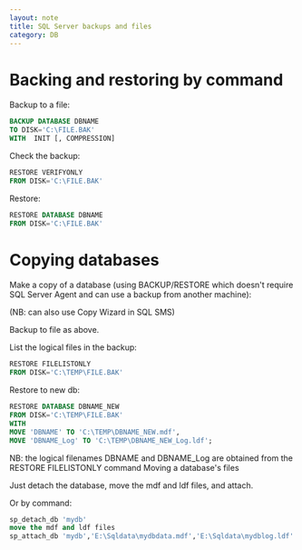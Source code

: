 ```yaml
---
layout: note
title: SQL Server backups and files
category: DB
---
```


# Backing and restoring by command
Backup to a file:
``` sql
BACKUP DATABASE DBNAME
TO DISK='C:\FILE.BAK'
WITH  INIT [, COMPRESSION]
```
Check the backup:
``` sql
RESTORE VERIFYONLY
FROM DISK='C:\FILE.BAK'
```
Restore:
``` sql
RESTORE DATABASE DBNAME
FROM DISK='C:\FILE.BAK'
```

# Copying databases
Make a copy of a database (using BACKUP/RESTORE which doesn't require SQL Server Agent and can use a backup from another machine):

(NB: can also use Copy Wizard in SQL SMS)

Backup to file as above.

List the logical files in the backup:
``` sql
RESTORE FILELISTONLY 
FROM DISK='C:\TEMP\FILE.BAK' 
```
Restore to new db:
``` sql
RESTORE DATABASE DBNAME_NEW 
FROM DISK='C:\TEMP\FILE.BAK' 
WITH 
MOVE 'DBNAME' TO 'C:\TEMP\DBNAME_NEW.mdf',           
MOVE 'DBNAME_Log' TO 'C:\TEMP\DBNAME_NEW_Log.ldf';    
```
NB: the logical filenames DBNAME and DBNAME_Log are obtained from the RESTORE FILELISTONLY command
Moving a database's files

Just detach the database, move the mdf and ldf files, and attach.

Or by command:
``` sql
sp_detach_db 'mydb'
move the mdf and ldf files 
sp_attach_db 'mydb','E:\Sqldata\mydbdata.mdf','E:\Sqldata\mydblog.ldf'
```